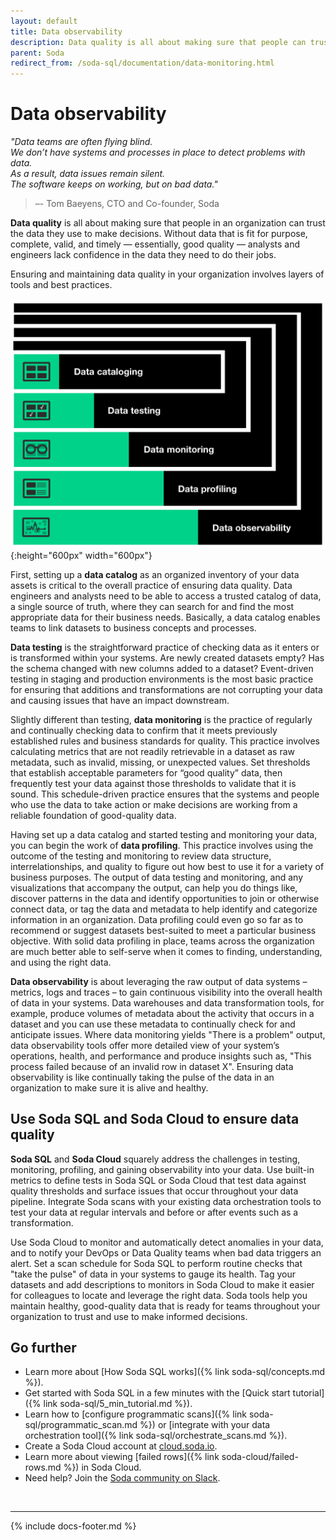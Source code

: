 ```yaml
---
layout: default
title: Data observability
description: Data quality is all about making sure that people can trust the data they use. Ensuring data observability involves layers of tools and best practices.
parent: Soda
redirect_from: /soda-sql/documentation/data-monitoring.html
---
```


# Data observability 

*"Data teams are often flying blind. <br />We don’t have systems and processes in place to detect problems with data.  <br />As a result, data issues remain silent. <br />The software keeps on working, but on bad data."* <br />
 > –- Tom Baeyens, CTO and Co-founder, Soda

**Data quality** is all about making sure that people in an organization can trust the data they use to make decisions. Without data that is fit for purpose, complete, valid, and timely — essentially, good quality — analysts and engineers lack confidence in the data they need to do their jobs.

Ensuring and maintaining data quality in your organization involves layers of tools and best practices.

![data-quality](/assets/images/data-quality.png){:height="600px" width="600px"}

First, setting up a **data catalog** as an organized inventory of your data assets is critical to the overall practice of ensuring data quality. Data engineers and analysts need to be able to access a trusted catalog of data, a single source of truth, where they can search for and find the most appropriate data for their business needs. Basically, a data catalog enables teams to link datasets to business concepts and processes.

**Data testing** is the straightforward practice of checking data as it enters or is transformed within your systems. Are newly created datasets empty? Has the schema changed with new columns added to a dataset? Event-driven testing in staging and production environments is the most basic practice for ensuring that additions and transformations are not corrupting your data and causing issues that have an impact downstream.

Slightly different than testing, **data monitoring** is the practice of regularly and continually checking data to confirm that it meets previously established rules and business standards for quality. This practice involves calculating metrics that are not readily retrievable in a dataset as raw metadata, such as invalid, missing, or unexpected values. Set thresholds that establish acceptable parameters for “good quality” data, then frequently test your data against those thresholds to validate that it is sound. This schedule-driven practice ensures that the systems and people who use the data to take action or make decisions are working from a reliable foundation of good-quality data.

Having set up a data catalog and started testing and monitoring your data, you can begin the work of **data profiling**. This practice involves using the outcome of the testing and monitoring to review data structure, interrelationships, and quality to figure out how best to use it for a variety of business purposes. The output of data testing and monitoring, and any visualizations that accompany the output, can help you do things like, discover patterns in the data and identify opportunities to join or otherwise connect data, or tag the data and metadata to help identify and categorize information in an organization. Data profiling could even go so far as to recommend or suggest datasets best-suited to meet a particular business objective. With solid data profiling in place, teams across the organization are much better able to self-serve when it comes to finding, understanding, and using the right data.

**Data observability** is about leveraging the raw output of data systems – metrics, logs and traces – to gain continuous visibility into the overall health of data in your systems. Data warehouses and data transformation tools, for example, produce volumes of metadata about the activity that occurs in a dataset and you can use these metadata to continually check for and anticipate issues. Where data monitoring yields "There is a problem" output, data observability tools offer more detailed view of your system’s operations, health, and performance and produce insights such as, "This process failed because of an invalid row in dataset X". Ensuring data observability is like continually taking the pulse of the data in an organization to make sure it is alive and healthy.

## Use Soda SQL and Soda Cloud to ensure data quality

**Soda SQL** and **Soda Cloud** squarely address the challenges in testing, monitoring, profiling, and gaining observability into your data. Use built-in metrics to define tests in Soda SQL or Soda Cloud that test data against quality thresholds and surface issues that occur throughout your data pipeline. Integrate Soda scans with your existing data orchestration tools to test your data at regular intervals and before or after events such as a transformation.

Use Soda Cloud to monitor and automatically detect anomalies in your data, and to notify your DevOps or Data Quality teams when bad data triggers an alert. Set a scan schedule for Soda SQL to perform routine checks that "take the pulse" of data in your systems to gauge its health. Tag your datasets and add descriptions to monitors in Soda Cloud to make it easier for colleagues to locate and leverage the right data. Soda tools help you maintain healthy, good-quality data that is ready for teams throughout your organization to trust and use to make informed decisions.


## Go further

* Learn more about [How Soda SQL works]({% link soda-sql/concepts.md %}).
* Get started with Soda SQL in a few minutes with the [Quick start tutorial]({% link soda-sql/5_min_tutorial.md %}).
* Learn how to [configure programmatic scans]({% link soda-sql/programmatic_scan.md %}) or [integrate with your data orchestration tool]({% link soda-sql/orchestrate_scans.md %}).
* Create a Soda Cloud account at <a href="https://cloud.soda.io/signup" target="_blank"> cloud.soda.io</a>.
* Learn more about viewing [failed rows]({% link soda-cloud/failed-rows.md %}) in Soda Cloud.
* Need help? Join the <a href="http://community.soda.io/slack" target="_blank"> Soda community on Slack</a>.

<br />

---
{% include docs-footer.md %}